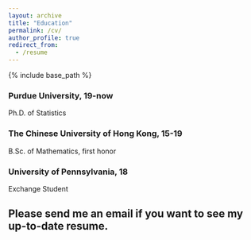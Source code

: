 ```yaml
---
layout: archive
title: "Education"
permalink: /cv/
author_profile: true
redirect_from:
  - /resume
---
```


{% include base_path %}
### Purdue University, 19-now ###
  Ph.D. of Statistics
### The Chinese University of Hong Kong, 15-19 ###
  B.Sc. of Mathematics, first honor
### University of Pennsylvania, 18 ###
  Exchange Student
## Please send me an email if you want to see my up-to-date resume.  ##

